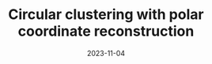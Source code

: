---
title: "Circular clustering with polar coordinate reconstruction"
collection: publications
permalink: /publication/2023-polar-reconstruction
date: 2023-11-04
venue: 'IEEE Transactions on Computational Biology and Bioinformatics'
#paperurl: '/files/papers/entrepreneurship_2023.pdf' 
link: 'https://arxiv.org/abs/2309.08757'
citation: '<b><u>Sun, X.</u></b>, & Sajda, P. (2023). Circular clustering with polar coordinate reconstruction. arXiv preprint arXiv:2309.08757. (Under Revision at <i>IEEE Transactions on Computational Biology and Bioinformatics</i>)'
---